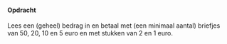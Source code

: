 #### Opdracht
Lees een (geheel) bedrag in en betaal met (een minimaal aantal) briefjes van 50, 20, 10 en 5 euro en met stukken van 2 en 1 euro.